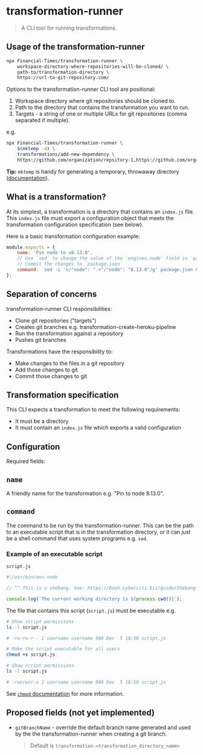 # transformation-runner

> A CLI tool for running transformations.

## Usage of the transformation-runner

```bash
npx Financial-Times/transformation-runner \
    workspace-directory-where-repositories-will-be-cloned/ \
    path-to/transformation-directory \
    https://url-to-git-repository.com/
```

Options to the transformation-runner CLI tool are positional:

1. Workspace directory where git repositories should be cloned to.
2. Path to the directory that contains the transformation you want to run.
3. Targets - a string of one or multiple URLs for git repositories
(comma separated if multiple).

e.g.

```bash
npx Financial-Times/transformation-runner \
    $(mktemp -d) \
    transformations/add-new-dependency \
    https://github.com/organization/repsitory-1,https://github.com/organization/repsitory-2
```

**Tip:** `mktemp` is handy for generating a temporary, throwaway directory
([documentation](https://manpages.ubuntu.com/manpages/en/man1/mktemp.1.html)).

## What is a transformation?

At its simplest, a transformation is a directory that contains an `index.js`
file. This `index.js` file must export a configuration object that meets the
transformation configuration specification (see below).

Here is a basic transformation configuration example:

```javascript
module.exports = {
    name: 'Pin node to v8.13.0',
    // Use `sed` to change the value of the `engines.node` field in `package.json`
    // Commit the changes to `package.json`
    command: `sed -i 's/"node": ".+"/"node": "8.13.0"/g' package.json && git commit -am "Pin node to 8.13.0"`
};
```

## Separation of concerns

transformation-runner CLI responsibilities:

- Clone git repositories ("targets")
- Creates git branches e.g. transformation-create-heroku-pipeline
- Run the transformation against a repository
- Pushes git branches

Transformations have the responsibility to:

- Make changes to the files in a git repository
- Add those changes to git
- Commit those changes to git

## Transformation specification

This CLI expects a transformation to meet the following requirements:

- It must be a directory
- It must contain an `index.js` file which exports a valid configuration

## Configuration

Required fields:

## `name`

A friendly name for the transformation e.g. "Pin to node 8.13.0".

## `command`

The command to be run by the transformation-runner. This can be the path to
an executable script that is in the transformation directory, or it can just be
a shell command that uses system programs e.g. `sed`.

### Example of an executable script

`script.js`

```javascript
#!/usr/bin/env node

// ^^ This is a shebang. See: https://bash.cyberciti.biz/guide/Shebang

console.log(`The current working directory is ${process.cwd()}`);
```

The file that contains this script (`script.js`) must be executable e.g.

```sh
# Show script permissions
ls -l script.js

# -rw-rw-r-- 1 username username 988 Dec  5 18:58 script.js

# Make the script executable for all users
chmod +x script.js

# Show script permissions
ls -l script.js

# -rwxrwxr-x 1 username username 988 Dec  5 18:58 script.js
```

See [`chmod` documentation](https://manpages.ubuntu.com/manpages/en/man1/chmod.1.html)
for more information.

## Proposed fields (not yet implemented)

- `gitBranchName` - override the default branch name generated and used by the
the transformation-runner when creating a git branch.

  > Default is `transformation-<transformation_directory_name>`
